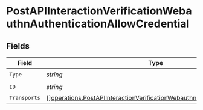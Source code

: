 # PostAPIInteractionVerificationWebauthnAuthenticationAllowCredential


## Fields

| Field                                                                                                                                                                  | Type                                                                                                                                                                   | Required                                                                                                                                                               | Description                                                                                                                                                            |
| ---------------------------------------------------------------------------------------------------------------------------------------------------------------------- | ---------------------------------------------------------------------------------------------------------------------------------------------------------------------- | ---------------------------------------------------------------------------------------------------------------------------------------------------------------------- | ---------------------------------------------------------------------------------------------------------------------------------------------------------------------- |
| `Type`                                                                                                                                                                 | *string*                                                                                                                                                               | :heavy_check_mark:                                                                                                                                                     | N/A                                                                                                                                                                    |
| `ID`                                                                                                                                                                   | *string*                                                                                                                                                               | :heavy_check_mark:                                                                                                                                                     | N/A                                                                                                                                                                    |
| `Transports`                                                                                                                                                           | [][operations.PostAPIInteractionVerificationWebauthnAuthenticationTransport](../../models/operations/postapiinteractionverificationwebauthnauthenticationtransport.md) | :heavy_minus_sign:                                                                                                                                                     | N/A                                                                                                                                                                    |